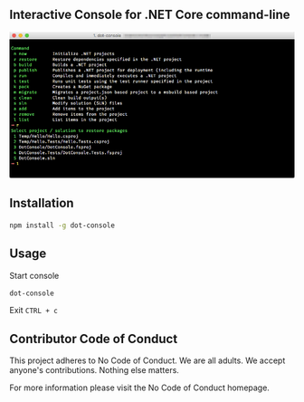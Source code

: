 ## Interactive Console for .NET Core command-line

![](Images/DotConsole.png)

## Installation

```bash
npm install -g dot-console
```

## Usage

Start console 

```bash
dot-console
```

Exit `CTRL + c`

## Contributor Code of Conduct

This project adheres to No Code of Conduct. We are all adults. We accept anyone's contributions. Nothing else matters.

For more information please visit the No Code of Conduct homepage.
